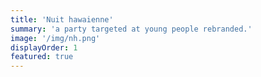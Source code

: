 ```yaml
---
title: 'Nuit hawaienne'
summary: 'a party targeted at young people rebranded.'
image: '/img/nh.png'
displayOrder: 1
featured: true
---
```

